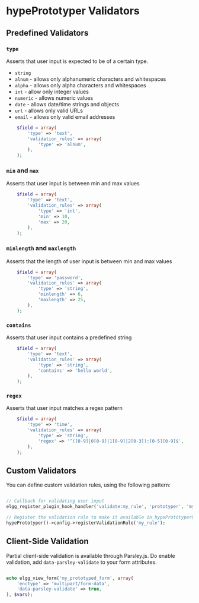 hypePrototyper Validators
=========================

## Predefined Validators

### ```type```

Asserts that user input is expected to be of a certain type.

* ```string```
* ```alnum``` - allows only alphanumeric characters and whitespaces
* ```alpha``` - allows only alpha characters and whitespaces
* ```int``` - allow only integer values
* ```numeric``` - allows numeric values
* ```date``` - allows date/time strings and objects
* ```url``` - allows only valid URLs
* ```email``` - allows only valid email addresses

```php
	$field = array(
		'type' => 'text',
		'validation_rules' => array(
			'type' => 'alnum',
		),
	);
```

### ```min``` and ```max```

Asserts that user input is between min and max values

```php
	$field = array(
		'type' => 'text',
		'validation_rules' => array(
			'type' => 'int',
			'min' => 10,
			'max' => 20,
		),
	);
```

### ```minlength``` and ```maxlength```

Asserts that the length of user input is between min and max values

```php
	$field = array(
		'type' => 'password',
		'validation_rules' => array(
			'type' => 'string',
			'minlength' => 6,
			'maxlength' => 25,
		),
	);
```

### ```contains```

Asserts that user input contains a predefined string

```php
	$field = array(
		'type' => 'text',
		'validation_rules' => array(
			'type' => 'string',
			'contains' => 'hello world',
		),
	);
```

### ```regex```

Asserts that user input matches a regex pattern

```php
	$field = array(
		'type' => 'time',
		'validation_rules' => array(
			'type' => 'string',
			'regex' => '^([0-9]|0[0-9]|1[0-9]|2[0-3]):[0-5][0-9]$',
		),
	);
```

## Custom Validators

You can define custom validation rules, using the following pattern:

```php

// Callback for validating user input
elgg_register_plugin_hook_handler('validate:my_rule', 'prototyper', 'my_callback');

// Register the validation rule to make it available in hypePrototyperUI
hypePrototyper()->config->registerValidationRule('my_rule');
```

## Client-Side Validation

Partial client-side validation is available through Parsley.js. Do enable validation,
add ```data-parsley-validate``` to your form attributes.

```php

echo elgg_view_form('my_prototyped_form', array(
	'enctype' => 'multipart/form-data',
	'data-parsley-validate' => true,
), $vars);
```
